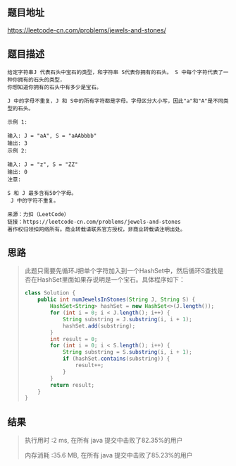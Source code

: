 
## 题目地址
 https://leetcode-cn.com/problems/jewels-and-stones/ 

## 题目描述
```
给定字符串J 代表石头中宝石的类型，和字符串 S代表你拥有的石头。 S 中每个字符代表了一种你拥有的石头的类型，
你想知道你拥有的石头中有多少是宝石。

J 中的字母不重复，J 和 S中的所有字符都是字母。字母区分大小写，因此"a"和"A"是不同类型的石头。

示例 1:

输入: J = "aA", S = "aAAbbbb"
输出: 3
示例 2:

输入: J = "z", S = "ZZ"
输出: 0
注意:

S 和 J 最多含有50个字母。
 J 中的字符不重复。

来源：力扣（LeetCode）
链接：https://leetcode-cn.com/problems/jewels-and-stones
著作权归领扣网络所有。商业转载请联系官方授权，非商业转载请注明出处。
```

## 思路

>   此题只需要先循环J把单个字符加入到一个HashSet中，然后循环S查找是否在HashSet里面如果存说明是一个宝石。具体程序如下：
>
>   ```java
>   class Solution {
>       public int numJewelsInStones(String J, String S) {
>           HashSet<String> hashSet = new HashSet<>(J.length());
>           for (int i = 0; i < J.length(); i++) {
>               String substring = J.substring(i, i + 1);
>               hashSet.add(substring);
>           }
>           int result = 0;
>           for (int i = 0; i < S.length(); i++) {
>               String substring = S.substring(i, i + 1);
>               if (hashSet.contains(substring)) {
>                   result++;
>               }
>           }
>           return result;
>       }
>   }
>   ```
>
>   

## 结果

> 执行用时 :2 ms, 在所有 java 提交中击败了82.35%的用户
>
> 内存消耗 :35.6 MB, 在所有 java 提交中击败了85.23%的用户
